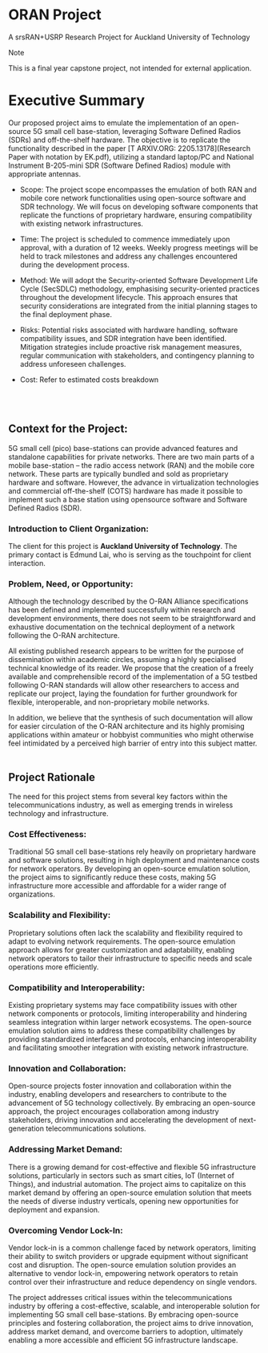 # ORAN Project
A srsRAN+USRP Research Project for Auckland University of Technology

> [!NOTE]
> This is a final year capstone project, not intended for external application.

# Executive Summary


Our proposed project aims to emulate the implementation of an open-source 5G small cell base-station, leveraging Software Defined Radios (SDRs) and off-the-shelf hardware. The objective is to replicate the functionality described in the paper [T ARXIV.ORG: 2205.13178](Research Paper with notation by EK.pdf), utilizing a standard laptop/PC and National Instrument B-205-mini SDR (Software Defined Radios) module with appropriate antennas.

-   Scope: The project scope encompasses the emulation of both RAN and mobile core network functionalities using open-source software and SDR technology. We will focus on developing software components that replicate the functions of proprietary hardware, ensuring compatibility with existing network infrastructures.

-   Time: The project is scheduled to commence immediately upon approval, with a duration of 12 weeks. Weekly progress meetings will be held to track milestones and address any challenges encountered during the development process.

-   Method: We will adopt the Security-oriented Software Development Life Cycle (SecSDLC) methodology, emphasising security-oriented practices throughout the development lifecycle. This approach ensures that security considerations are integrated from the initial planning stages to the final deployment phase.

-   Risks: Potential risks associated with hardware handling, software compatibility issues, and SDR integration have been identified. Mitigation strategies include proactive risk management measures, regular communication with stakeholders, and contingency planning to address unforeseen challenges.

-   Cost: Refer to estimated costs breakdown
<br>
<br>

## Context for the Project:

5G small cell (pico) base-stations can provide advanced features and standalone capabilities for private networks. There are two main parts of a mobile base-station – the radio access network (RAN) and the mobile core network. These parts are typically bundled and sold as proprietary hardware and software. However, the advance in virtualization technologies and commercial off-the-shelf (COTS) hardware has made it possible to implement such a base station using opensource software and Software Defined Radios (SDR).

### Introduction to Client Organization:

The client for this project is **Auckland University of Technology**. The primary contact is Edmund Lai, who is serving as the touchpoint for client interaction.

### Problem, Need, or Opportunity:

Although the technology described by the O-RAN Alliance specifications has been defined and implemented successfully within research and development environments, there does not seem to be straightforward and exhaustive documentation on the technical deployment of a network following the O-RAN architecture.

All existing published research appears to be written for the purpose of dissemination within academic circles, assuming a highly specialised technical knowledge of its reader. We propose that the creation of a freely available and comprehensible record of the implementation of a 5G testbed following O-RAN standards will allow other researchers to access and replicate our project, laying the foundation for further groundwork for flexible, interoperable, and non-proprietary mobile networks.

In addition, we believe that the synthesis of such documentation will allow for easier circulation of the O-RAN architecture and its highly promising applications within amateur or hobbyist communities who might otherwise feel intimidated by a perceived high barrier of entry into this subject matter.
<br>
<br>

## Project Rationale

The need for this project stems from several key factors within the telecommunications industry, as well as emerging trends in wireless technology and infrastructure.

### Cost Effectiveness:

Traditional 5G small cell base-stations rely heavily on proprietary hardware and software solutions, resulting in high deployment and maintenance costs for network operators. By developing an open-source emulation solution, the project aims to significantly reduce these costs, making 5G infrastructure more accessible and affordable for a wider range of organizations.

### Scalability and Flexibility:

Proprietary solutions often lack the scalability and flexibility required to adapt to evolving network requirements. The open-source emulation approach allows for greater customization and adaptability, enabling network operators to tailor their infrastructure to specific needs and scale operations more efficiently.

### Compatibility and Interoperability:

Existing proprietary systems may face compatibility issues with other network components or protocols, limiting interoperability and hindering seamless integration within larger network ecosystems. The open-source emulation solution aims to address these compatibility challenges by providing standardized interfaces and protocols, enhancing interoperability and facilitating smoother integration with existing network infrastructure.

### Innovation and Collaboration:

Open-source projects foster innovation and collaboration within the industry, enabling developers and researchers to contribute to the advancement of 5G technology collectively. By embracing an open-source approach, the project encourages collaboration among industry stakeholders, driving innovation and accelerating the development of next-generation telecommunications solutions.

### Addressing Market Demand:

There is a growing demand for cost-effective and flexible 5G infrastructure solutions, particularly in sectors such as smart cities, IoT (Internet of Things), and industrial automation. The project aims to capitalize on this market demand by offering an open-source emulation solution that meets the needs of diverse industry verticals, opening new opportunities for deployment and expansion.

### Overcoming Vendor Lock-In:

Vendor lock-in is a common challenge faced by network operators, limiting their ability to switch providers or upgrade equipment without significant cost and disruption. The open-source emulation solution provides an alternative to vendor lock-in, empowering network operators to retain control over their infrastructure and reduce dependency on single vendors.

The project addresses critical issues within the telecommunications industry by offering a cost-effective, scalable, and interoperable solution for implementing 5G small cell base-stations. By embracing open-source principles and fostering collaboration, the project aims to drive innovation, address market demand, and overcome barriers to adoption, ultimately enabling a more accessible and efficient 5G infrastructure landscape.
<br>

